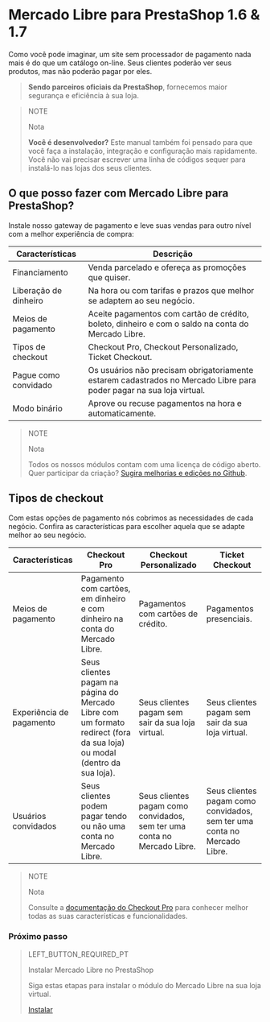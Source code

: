 # Mercado Libre para PrestaShop 1.6 & 1.7


Como você pode imaginar, um site sem processador de pagamento nada mais é do que um catálogo on-line. Seus clientes poderão ver seus produtos, mas não poderão pagar por eles.

> **Sendo parceiros oficiais da PrestaShop**, fornecemos maior segurança e eficiência à sua loja.

<span></span>

> NOTE
>
> Nota
>
> **Você é desenvolvedor?** Este manual também foi pensado para que você faça a instalação, integração e configuração mais rapidamente. Você não vai precisar escrever uma linha de códigos sequer para instalá-lo nas lojas dos seus clientes.

## O que posso fazer com Mercado Libre para PrestaShop?

Instale nosso gateway de pagamento e leve suas vendas para outro nível com a melhor experiência de compra:

| Características | Descrição |
| --- | --- |
| Financiamento | Venda parcelado e ofereça as promoções que quiser. |
| Liberação de dinheiro | Na hora ou com tarifas e prazos que melhor se adaptem ao seu negócio. |
| Meios de pagamento | Aceite pagamentos com cartão de crédito, boleto, dinheiro e com o saldo na conta do Mercado Libre. |
| Tipos de checkout | Checkout Pro, Checkout Personalizado, Ticket Checkout. |
| Pague como convidado | Os usuários não precisam obrigatoriamente estarem cadastrados no Mercado Libre para poder pagar na sua loja virtual. |
| Modo binário | Aprove ou recuse pagamentos na hora e automaticamente. |

> NOTE
>
> Nota
>
> Todos os nossos módulos contam com uma licença de código aberto. Quer participar da criação? [Sugira melhorias e edições no Github](https://github.com/mercadopago/cart-prestashop-7).

## Tipos de checkout

Com estas opções de pagamento nós cobrimos as necessidades de cada negócio. Confira as características para escolher aquela que se adapte melhor ao seu negócio.

| Características | Checkout Pro | Checkout Personalizado | Ticket Checkout |
| --- | --- | --- | --- |
| Meios de pagamento | Pagamento com cartões, em dinheiro e com dinheiro na conta do Mercado Libre. | Pagamentos com cartões de crédito. | Pagamentos presenciais. |
| Experiência de pagamento | Seus clientes pagam na página do Mercado Libre com um formato redirect (fora da sua loja) ou modal (dentro da sua loja). | Seus clientes pagam sem sair da sua loja virtual. | Seus clientes pagam sem sair da sua loja virtual. |
| Usuários convidados | Seus clientes podem pagar tendo ou não uma conta no Mercado Libre. | Seus clientes pagam como convidados, sem ter uma conta no Mercado Libre. | Seus clientes pagam como convidados, sem ter uma conta no Mercado Libre. |

> NOTE
>
> Nota
>
> Consulte a [documentação do Checkout Pro](https://www.mercadopago[FAKER][URL][DOMAIN]/developers/pt/guides/online-payments/checkout-pro/introduction) para conhecer melhor todas as suas características e funcionalidades.

### Próximo passo

> LEFT_BUTTON_REQUIRED_PT
>
> Instalar Mercado Libre no PrestaShop
>
> Siga estas etapas para instalar o módulo do Mercado Libre na sua loja virtual.
>
> 
> [Instalar](https://www.mercadopago[FAKER][URL][DOMAIN]/developers/pt/guides/plugins/prestashop/instalation)
